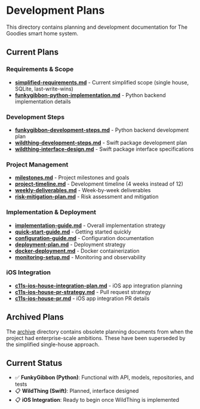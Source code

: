 # Development Plans

This directory contains planning and development documentation for The Goodies smart home system.

## Current Plans

### Requirements & Scope
- **[simplified-requirements.md](simplified-requirements.md)** - Current simplified scope (single house, SQLite, last-write-wins)
- **[funkygibbon-python-implementation.md](funkygibbon-python-implementation.md)** - Python backend implementation details

### Development Steps
- **[funkygibbon-development-steps.md](funkygibbon-development-steps.md)** - Python backend development plan
- **[wildthing-development-steps.md](wildthing-development-steps.md)** - Swift package development plan
- **[wildthing-interface-design.md](wildthing-interface-design.md)** - Swift package interface specifications

### Project Management
- **[milestones.md](milestones.md)** - Project milestones and goals
- **[project-timeline.md](project-timeline.md)** - Development timeline (4 weeks instead of 12)
- **[weekly-deliverables.md](weekly-deliverables.md)** - Week-by-week deliverables
- **[risk-mitigation-plan.md](risk-mitigation-plan.md)** - Risk assessment and mitigation

### Implementation & Deployment
- **[implementation-guide.md](implementation-guide.md)** - Overall implementation strategy
- **[quick-start-guide.md](quick-start-guide.md)** - Getting started quickly
- **[configuration-guide.md](configuration-guide.md)** - Configuration documentation
- **[deployment-plan.md](deployment-plan.md)** - Deployment strategy
- **[docker-deployment.md](docker-deployment.md)** - Docker containerization
- **[monitoring-setup.md](monitoring-setup.md)** - Monitoring and observability

### iOS Integration
- **[c11s-ios-house-integration-plan.md](c11s-ios-house-integration-plan.md)** - iOS app integration planning
- **[c11s-ios-house-pr-strategy.md](c11s-ios-house-pr-strategy.md)** - Pull request strategy
- **[c11s-ios-house-pr.md](c11s-ios-house-pr.md)** - iOS app integration PR details

## Archived Plans

The [archive](archive/) directory contains obsolete planning documents from when the project had enterprise-scale ambitions. These have been superseded by the simplified single-house approach.

## Current Status

- ✅ **FunkyGibbon (Python)**: Functional with API, models, repositories, and tests
- 📋 **WildThing (Swift)**: Planned, interface designed
- 📋 **iOS Integration**: Ready to begin once WildThing is implemented